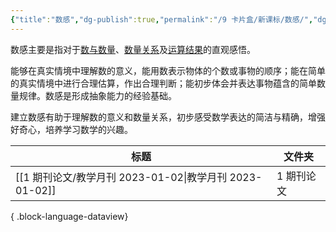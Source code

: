 ```yaml
---
{"title":"数感","dg-publish":true,"permalink":"/9 卡片盒/新课标/数感/","dgPassFrontmatter":true,"noteIcon":""}
---
```



数感主要是指对于<u>数与数量</u>、<u>数量关系</u>及<u>运算结果</u>的直观感悟。

能够在真实情境中理解数的意义，能用数表示物体的个数或事物的顺序；能在简单的真实情境中进行合理估算，作出合理判断；能初步体会并表达事物蕴含的简单数量规律。数感是形成抽象能力的经验基础。

建立数感有助于理解数的意义和数量关系，初步感受数学表达的简洁与精确，增强好奇心，培养学习数学的兴趣。

| 标题                                             | 文件夹    |
| ---------------------------------------------- | ------ |
| [[1 期刊论文/教学月刊 2023-01-02\|教学月刊 2023-01-02]] | 1 期刊论文 |

{ .block-language-dataview}